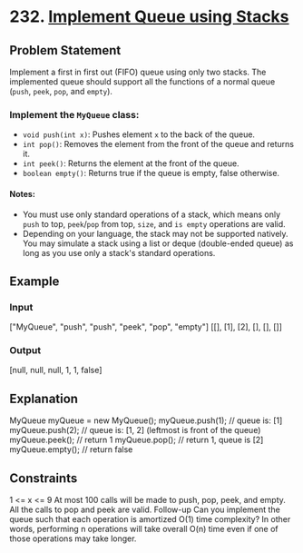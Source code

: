 # 232. [Implement Queue using Stacks](https://leetcode.com/problems/implement-queue-using-stacks/description/)

## Problem Statement

Implement a first in first out (FIFO) queue using only two stacks. The implemented queue should support all the functions of a normal queue (`push`, `peek`, `pop`, and `empty`).

### Implement the `MyQueue` class:

- `void push(int x)`: Pushes element `x` to the back of the queue.
- `int pop()`: Removes the element from the front of the queue and returns it.
- `int peek()`: Returns the element at the front of the queue.
- `boolean empty()`: Returns true if the queue is empty, false otherwise.

#### Notes:

- You must use only standard operations of a stack, which means only `push` to top, `peek`/`pop` from top, `size`, and `is empty` operations are valid.
- Depending on your language, the stack may not be supported natively. You may simulate a stack using a list or deque (double-ended queue) as long as you use only a stack's standard operations.

## Example


### Input
["MyQueue", "push", "push", "peek", "pop", "empty"]
[[], [1], [2], [], [], []]

### Output
[null, null, null, 1, 1, false]

## Explanation
MyQueue myQueue = new MyQueue();
myQueue.push(1); // queue is: [1]
myQueue.push(2); // queue is: [1, 2] (leftmost is front of the queue)
myQueue.peek(); // return 1
myQueue.pop(); // return 1, queue is [2]
myQueue.empty(); // return false

## Constraints
1 <= x <= 9
At most 100 calls will be made to push, pop, peek, and empty.
All the calls to pop and peek are valid.
Follow-up
Can you implement the queue such that each operation is amortized O(1) time complexity? In other words, performing n operations will take overall O(n) time even if one of those operations may take longer.
